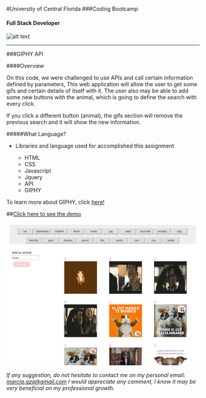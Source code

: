 
#University of Central Florida
###Coding Bootcamp 
#### Full Stack Developer 
![alt text](https://portfolium1.cloudimg.io/s/crop/128x128/https://cdn.portfolium.com/ugcs3%2Fedu%2F9tDF4wvqRdewUvBbZ97x_PegasusBrightGold150x150.png "Logo Title Text 1")
- - -

###GIPHY API


####Overview

On this code, we were challenged to use APIs and call certain information defined by parameters,
This web application will allow the user to get some gifs and certain details of itself with it.
The user also may be able to add some new buttons with the animal, which is going to define the search with every click.

If you click a different button (animal), the gifs section will remove the previous search and it will show the new information. 

#####What Language?

*  Libraries and language used for accomplished this assignment 

    * HTML
    * CSS
    * Javascript
    * Jquery
    * API
    * GIPHY


To learn more about GIPHY, click [here!](https://giphy.com/)




##[Click here to see the demo](https://marciagzq.github.io/GIPHY/)

![pic](\images\giphy.png)


*If any suggestion, do not hesitate to contact me on my personal email: marcia.gzq@gmail.com
I would appreciate any comment, I know it may be very beneficial on my professional growth.*


